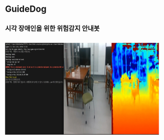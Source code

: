# GuideDog
<h2> 시각 장애인을 위한 위험감지 안내봇 </h2> <br>

<div align=center>
<img src="./Program Play image/객체인식 이미지.png" alt="Image 1" width="1000" height="300">

</div>
